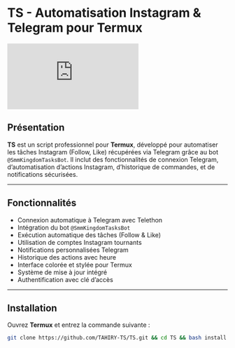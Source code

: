 # TS - Automatisation Instagram & Telegram pour Termux

![Logo TS](https://raw.githubusercontent.com/TAHIRY-TS/TS/main/logo.sh)

## Présentation

**TS** est un script professionnel pour **Termux**, développé pour automatiser les tâches Instagram (Follow, Like) récupérées via Telegram grâce au bot `@SmmKingdomTasksBot`. Il inclut des fonctionnalités de connexion Telegram, d’automatisation d’actions Instagram, d’historique de commandes, et de notifications sécurisées.

---

## Fonctionnalités

- Connexion automatique à Telegram avec Telethon
- Intégration du bot `@SmmKingdomTasksBot`
- Exécution automatique des tâches (Follow & Like)
- Utilisation de comptes Instagram tournants
- Notifications personnalisées Telegram
- Historique des actions avec heure
- Interface colorée et stylée pour Termux
- Système de mise à jour intégré
- Authentification avec clé d’accès

---

## Installation

Ouvrez **Termux** et entrez la commande suivante :

```bash
git clone https://github.com/TAHIRY-TS/TS.git && cd TS && bash install.sh
